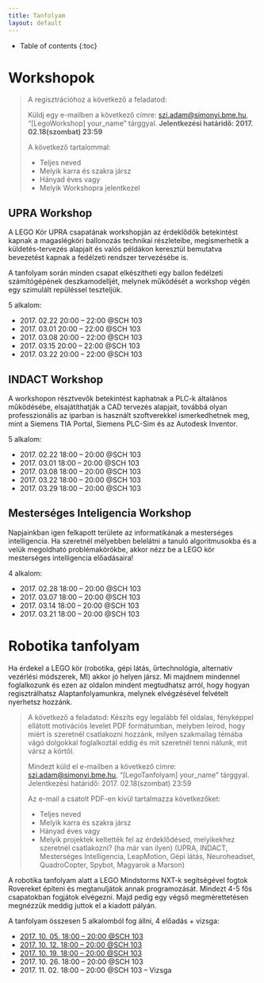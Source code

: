 ```yaml
---
title: Tanfolyam
layout: default
---
```

* Table of contents
{:toc}

# Workshopok

> A regisztrációhoz a következő a feladatod:
>
> Küldj egy e-mailben a következő címre: szi.adam@simonyi.bme.hu, “[LegoWorkshop] your_name” tárggyal.
> **Jelentkezési határidő: 2017. 02.18(szombat) 23:59**
>
> A következő tartalommal:
>
>  - Teljes neved
>  - Melyik karra és szakra jársz
>  - Hányad éves vagy
>  - Melyik Workshopra jelentkezel

## UPRA Workshop

A LEGO Kör UPRA csapatának workshopján az érdeklődők betekintést kapnak a magaslégköri ballonozás technikai részleteibe, megismerhetik a küldetés-tervezés alapjait és valós példákon keresztül bemutatva bevezetést kapnak a fedélzeti rendszer tervezésébe is.

A tanfolyam során minden csapat elkészítheti egy ballon fedélzeti számítógépének deszkamodelljét, melynek működését a workshop végén egy szimulált repüléssel teszteljük.

5 alkalom:

 - 2017\. 02.22 20:00 – 22:00 @SCH 103
 - 2017\. 03.01 20:00 – 22:00 @SCH 103
 - 2017\. 03.08 20:00 – 22:00 @SCH 103
 - 2017\. 03.15 20:00 – 22:00 @SCH 103
 - 2017\. 03.22 20:00 – 22:00 @SCH 103

## INDACT Workshop

A workshopon résztvevők betekintést kaphatnak a PLC-k általános működésébe, elsajátíthatják a CAD tervezés alapjait, továbbá olyan professzionális az iparban is használt szoftverekkel ismerkedhetnek meg, mint a Siemens TIA Portal, Siemens PLC-Sim és az Autodesk Inventor.

5 alkalom:

 - 2017\. 02.22 18:00 – 20:00 @SCH 103
 - 2017\. 03.01 18:00 – 20:00 @SCH 103
 - 2017\. 03.08 18:00 – 20:00 @SCH 103
 - 2017\. 03.22 18:00 – 20:00 @SCH 103
 - 2017\. 03.29 18:00 – 20:00 @SCH 103

## Mesterséges Inteligencia Workshop
Napjainkban igen felkapott területe az informatikának a mesterséges intelligencia. Ha szeretnél mélyebben belelátni a tanuló algoritmusokba és a velük megoldható problémakörökbe, akkor nézz be a LEGO kör mesterséges intelligencia előadásaira!

4 alkalom:

 - 2017\. 02.28 18:00 – 20:00 @SCH 103
 - 2017\. 03.07 18:00 – 20:00 @SCH 103
 - 2017\. 03.14 18:00 – 20:00 @SCH 103
 - 2017\. 03.21 18:00 – 20:00 @SCH 103

# Robotika tanfolyam

Ha érdekel a LEGO kör (robotika, gépi látás, űrtechnológia, alternatív vezérlési módszerek, MI) akkor jó helyen jársz. Mi majdnem mindennel foglalkozunk és ezen az oldalon mindent megtudhatsz arról, hogy hogyan regisztrálhatsz Alaptanfolyamunkra, melynek elvégzésével felvételt nyerhetsz hozzánk.

> A következő a feladatod:
> Készíts egy legalább fél oldalas, fényképpel ellátott motivációs levelet PDF formátumban, melyben leírod, hogy miért is szeretnél csatlakozni hozzánk, milyen szakmailag témába vágó dolgokkal foglalkoztál eddig és mit szeretnél tenni nálunk, mit vársz a körtől.
>
> Mindezt küld el e-mailben a következő címre: szi.adam@simonyi.bme.hu, “[LegoTanfolyam] your_name” tárggyal.
> Jelentkezési határidő: 2017. 02.18(szombat) 23:59
>
> Az e-mail a csatolt PDF-en kívül tartalmazza következőket:
>
>  - Teljes neved
>  - Melyik karra és szakra jársz
>  - Hányad éves vagy
>  - Melyik projektek keltették fel az érdeklődésed, melyikekhez szeretnél csatlakozni? (ha már van ilyen) (UPRA, INDACT, Mesterséges Intelligencia, LeapMotion, Gépi látás, Neuroheadset, QuadroCopter, Spybot, Magyarok a Marson)

A robotika tanfolyam alatt a LEGO Mindstorms NXT-k segítségével fogtok Rovereket építeni és megtanuljátok annak programozását. Mindezt 4-5 fős csapatokban fogjátok elvégezni. Majd pedig egy végső megmérettetésen megnézzük meddig juttok el a kiadott pályán.

A tanfolyam összesen 5 alkalomból fog állni, 4 előadás + vizsga:

 - [2017\. 10. 05. 18:00 – 20:00 @SCH 103](epites)
 - [2017\. 10. 12. 18:00 – 20:00 @SCH 103](programozas-1)
 - [2017\. 10. 19. 18:00 – 20:00 @SCH 103](programozas-2)
 - 2017\. 10. 26. 18:00 – 20:00 @SCH 103
 - 2017\. 11. 02. 18:00 – 20:00 @SCH 103 – Vizsga
